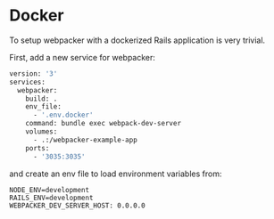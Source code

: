 # Docker

To setup webpacker with a dockerized Rails application is very trivial.

First, add a new service for webpacker:

```Dockerfile
version: '3'
services:
  webpacker:
    build: .
    env_file:
      - '.env.docker'
    command: bundle exec webpack-dev-server
    volumes:
      - .:/webpacker-example-app
    ports:
      - '3035:3035'
```

and create an env file to load environment variables from:

```env
NODE_ENV=development
RAILS_ENV=development
WEBPACKER_DEV_SERVER_HOST: 0.0.0.0
```
